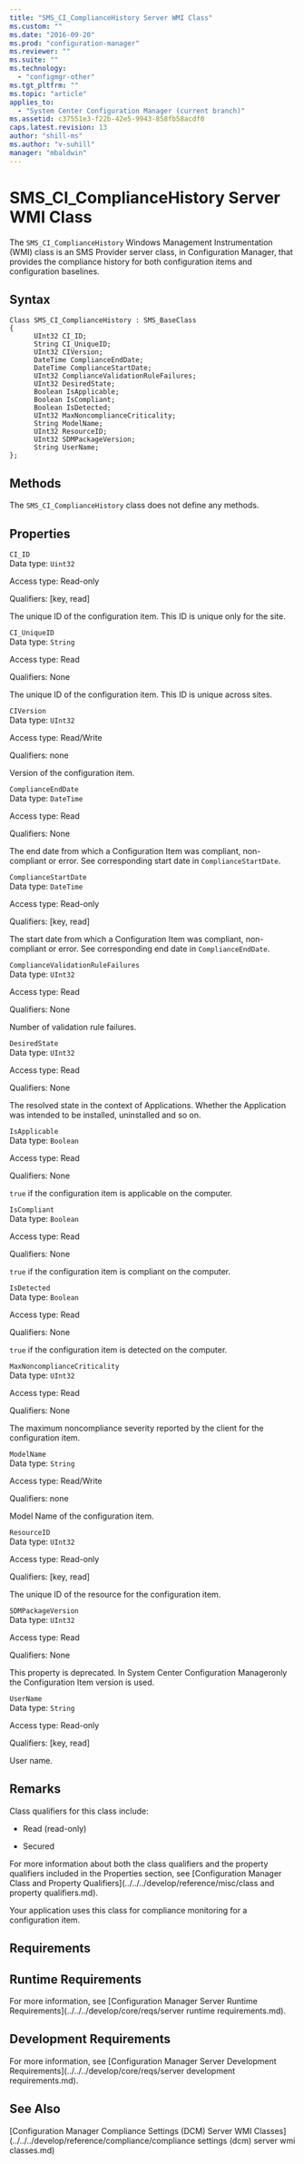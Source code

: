 ```yaml
---
title: "SMS_CI_ComplianceHistory Server WMI Class"
ms.custom: ""
ms.date: "2016-09-20"
ms.prod: "configuration-manager"
ms.reviewer: ""
ms.suite: ""
ms.technology: 
  - "configmgr-other"
ms.tgt_pltfrm: ""
ms.topic: "article"
applies_to: 
  - "System Center Configuration Manager (current branch)"
ms.assetid: c37551e3-f22b-42e5-9943-858fb58acdf0
caps.latest.revision: 13
author: "shill-ms"
ms.author: "v-suhill"
manager: "mbaldwin"
---
```

# SMS_CI_ComplianceHistory Server WMI Class
The `SMS_CI_ComplianceHistory` Windows Management Instrumentation (WMI) class is an SMS Provider server class, in Configuration Manager, that provides the compliance history for both configuration items and configuration baselines.  
  
## Syntax  
  
```  
Class SMS_CI_ComplianceHistory : SMS_BaseClass  
{  
      UInt32 CI_ID;  
      String CI_UniqueID;  
      UInt32 CIVersion;   
      DateTime ComplianceEndDate;  
      DateTime ComplianceStartDate;  
      UInt32 ComplianceValidationRuleFailures;  
      UInt32 DesiredState;  
      Boolean IsApplicable;  
      Boolean IsCompliant;  
      Boolean IsDetected;  
      UInt32 MaxNoncomplianceCriticality;   
      String ModelName;  
      UInt32 ResourceID;  
      UInt32 SDMPackageVersion;   
      String UserName;  
};  
```  
  
## Methods  
 The `SMS_CI_ComplianceHistory` class does not define any methods.  
  
## Properties  
 `CI_ID`  
 Data type: `Uint32`  
  
 Access type: Read-only  
  
 Qualifiers: [key, read]  
  
 The unique ID of the configuration item. This ID is unique only for the site.  
  
 `CI_UniqueID`  
 Data type: `String`  
  
 Access type: Read  
  
 Qualifiers: None  
  
 The unique ID of the configuration item. This ID is unique across sites.  
  
 `CIVersion`  
 Data type: `UInt32`  
  
 Access type: Read/Write  
  
 Qualifiers: none  
  
 Version of the configuration item.  
  
 `ComplianceEndDate`  
 Data type: `DateTime`  
  
 Access type: Read  
  
 Qualifiers: None  
  
 The end date from which a Configuration Item was compliant, non-compliant or error. See corresponding start date in `ComplianceStartDate`.  
  
 `ComplianceStartDate`  
 Data type: `DateTime`  
  
 Access type: Read-only  
  
 Qualifiers: [key, read]  
  
 The start date from which a Configuration Item was compliant, non-compliant or error. See corresponding end date in `ComplianceEndDate`.  
  
 `ComplianceValidationRuleFailures`  
 Data type: `UInt32`  
  
 Access type: Read  
  
 Qualifiers: None  
  
 Number of validation rule failures.  
  
 `DesiredState`  
 Data type: `UInt32`  
  
 Access type: Read  
  
 Qualifiers: None  
  
 The resolved state in the context of Applications. Whether the Application was intended to be installed, uninstalled and so on.  
  
 `IsApplicable`  
 Data type: `Boolean`  
  
 Access type: Read  
  
 Qualifiers: None  
  
 `true` if the configuration item is applicable on the computer.  
  
 `IsCompliant`  
 Data type: `Boolean`  
  
 Access type: Read  
  
 Qualifiers: None  
  
 `true` if the configuration item is compliant on the computer.  
  
 `IsDetected`  
 Data type: `Boolean`  
  
 Access type: Read  
  
 Qualifiers: None  
  
 `true` if the configuration item is detected on the computer.  
  
 `MaxNoncomplianceCriticality`  
 Data type: `UInt32`  
  
 Access type: Read  
  
 Qualifiers: None  
  
 The maximum noncompliance severity reported by the client for the configuration item.  
  
 `ModelName`  
 Data type: `String`  
  
 Access type: Read/Write  
  
 Qualifiers: none  
  
 Model Name of the configuration item.  
  
 `ResourceID`  
 Data type: `UInt32`  
  
 Access type: Read-only  
  
 Qualifiers: [key, read]  
  
 The unique ID of the resource for the configuration item.  
  
 `SDMPackageVersion`  
 Data type: `UInt32`  
  
 Access type: Read  
  
 Qualifiers: None  
  
 This property is deprecated. In System Center Configuration Manageronly the Configuration Item version is used.  
  
 `UserName`  
 Data type: `String`  
  
 Access type: Read-only  
  
 Qualifiers: [key, read]  
  
 User name.  
  
## Remarks  
 Class qualifiers for this class include:  
  
-   Read (read-only)  
  
-   Secured  
  
 For more information about both the class qualifiers and the property qualifiers included in the Properties section, see [Configuration Manager Class and Property Qualifiers](../../../develop/reference/misc/class and property qualifiers.md).  
  
 Your application uses this class for compliance monitoring for a configuration item.  
  
## Requirements  
  
## Runtime Requirements  
 For more information, see [Configuration Manager Server Runtime Requirements](../../../develop/core/reqs/server runtime requirements.md).  
  
## Development Requirements  
 For more information, see [Configuration Manager Server Development Requirements](../../../develop/core/reqs/server development requirements.md).  
  
## See Also  
 [Configuration Manager Compliance Settings (DCM) Server WMI Classes](../../../develop/reference/compliance/compliance settings (dcm) server wmi classes.md)